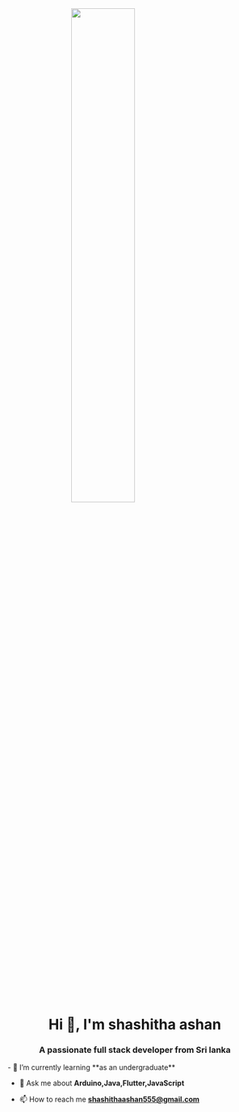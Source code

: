 
<img src="https://github.com/Shashitha-Ashan/Shashitha-ashan/assets/118593149/0004de91-d9de-4267-8f34-8ed21b359025" style="width:50%;">
<h1 align="center">Hi 👋, I'm shashitha ashan</h1>
<h3 align="center">A passionate full stack developer from Sri lanka</h3>
<style>
img {
  display: block;
  margin-left: auto;
  margin-right: auto;
}
</style>
- 🌱 I’m currently learning **as an undergraduate**

- 💬 Ask me about **Arduino,Java,Flutter,JavaScript**

- 📫 How to reach me **shashithaashan555@gmail.com**

